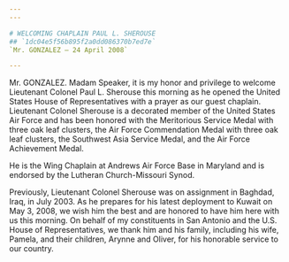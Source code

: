 ```yaml
---
---

# WELCOMING CHAPLAIN PAUL L. SHEROUSE
## `1dc04e5f56b895f2a0dd086370b7ed7e`
`Mr. GONZALEZ — 24 April 2008`

---
```



Mr. GONZALEZ. Madam Speaker, it is my honor and privilege to welcome 
Lieutenant Colonel Paul L. Sherouse this morning as he opened the 
United States House of Representatives with a prayer as our guest 
chaplain. Lieutenant Colonel Sherouse is a decorated member of the 
United States Air Force and has been honored with the Meritorious 
Service Medal with three oak leaf clusters, the Air Force Commendation 
Medal with three oak leaf clusters, the Southwest Asia Service Medal, 
and the Air Force Achievement Medal.

He is the Wing Chaplain at Andrews Air Force Base in Maryland and is 
endorsed by the Lutheran Church-Missouri Synod.

Previously, Lieutenant Colonel Sherouse was on assignment in Baghdad, 
Iraq, in July 2003. As he prepares for his latest deployment to Kuwait 
on May 3, 2008, we wish him the best and are honored to have him here 
with us this morning. On behalf of my constituents in San Antonio and 
the U.S. House of Representatives, we thank him and his family, 
including his wife, Pamela, and their children, Arynne and Oliver, for 
his honorable service to our country.
